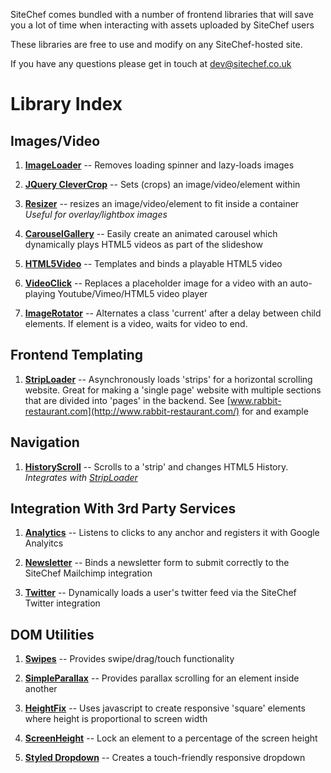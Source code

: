SiteChef comes bundled with a number of frontend
libraries that will save you a lot of time when
interacting with assets uploaded by SiteChef users

These libraries are free to use and modify on any
SiteChef-hosted site.

If you have any questions please get in touch at [dev@sitechef.co.uk](MAILTO:dev@sitechef.co.uk)


# Library Index

## Images/Video

1. [**ImageLoader**](imageloader.md) -- Removes loading spinner and lazy-loads
    images

2. [**JQuery CleverCrop**](clevercrop.md) -- Sets (crops) an image/video/element within

3. [**Resizer**](resizer.md) -- resizes an image/video/element to fit inside
   a container
   *Useful for overlay/lightbox images*

4. [**CarouselGallery**](carouselgallery.md) -- Easily create an animated
   carousel which dynamically plays HTML5 videos as part of the slideshow

5. [**HTML5Video**](html5video.md) -- Templates and binds a playable HTML5 video

6. [**VideoClick**](videoclick.md) -- Replaces a placeholder image for a video
   with an auto-playing Youtube/Vimeo/HTML5 video player

5. [**ImageRotator**](imagerotator.md) -- Alternates a class 'current' after
   a delay between child elements. If element is a video, waits for video to
   end.

## Frontend Templating

1. [**StripLoader**](striploader.md) -- Asynchronously loads 'strips' for
   a horizontal scrolling website. Great for making a 'single page' website with
   multiple sections that are divided into 'pages' in the backend. See
   [www.rabbit-restaurant.com](http://www.rabbit-restaurant.com/) for and
   example

## Navigation

1. [**HistoryScroll**](historyscroll.md) -- Scrolls to a 'strip' and changes
   HTML5 History. *Integrates with
   [StripLoader](striploader.md)*

## Integration With 3rd Party Services

1. [**Analytics**](analytics.md) -- Listens to clicks to any anchor and
   registers it with Google Analyitcs

2. [**Newsletter**](newsletter.md) -- Binds a newsletter form to submit
   correctly to the SiteChef Mailchimp integration

3. [**Twitter**](twitter.md) -- Dynamically loads a user's twitter feed
   via the SiteChef Twitter integration

## DOM Utilities

1. [**Swipes**](swipes.md) -- Provides swipe/drag/touch functionality

2. [**SimpleParallax**](simpleparallax.md) -- Provides parallax scrolling for an
   element inside another

3. [**HeightFix**](heightfix.md) -- Uses javascript to create responsive
   'square' elements where height is proportional to screen width

4. [**ScreenHeight**](screenheight.md) -- Lock an element to a percentage of the
   screen height

5. [**Styled Dropdown**](styleddropdown.md) -- Creates a touch-friendly responsive dropdown


